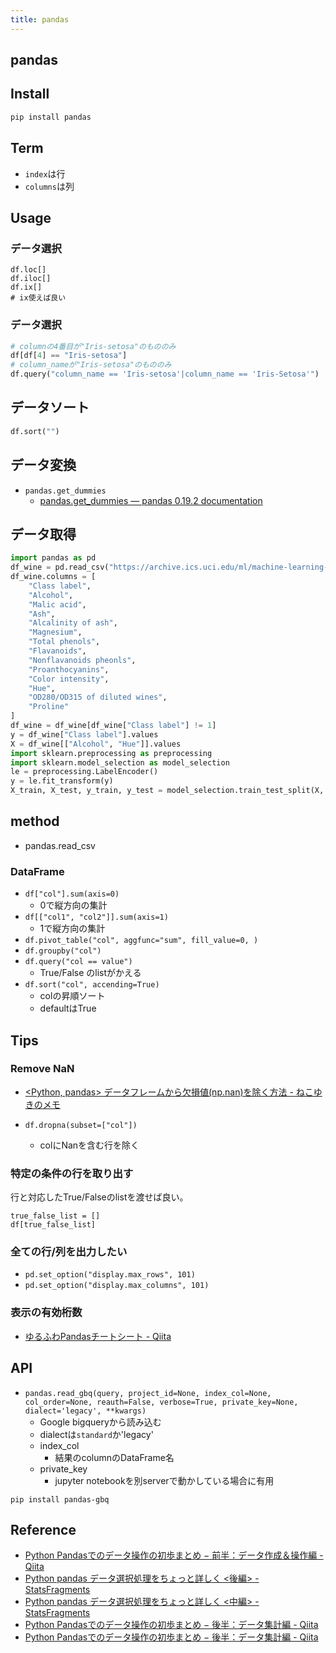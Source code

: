 ```yaml
---
title: pandas
---
```


## pandas


## Install

```sh
pip install pandas
```

## Term
* `index`は行
* `columns`は列

## Usage

### データ選択

```
df.loc[]
df.iloc[]
df.ix[]
# ix使えば良い
```

### データ選択

```python
# columnの4番目が"Iris-setosa"のもののみ
df[df[4] == "Iris-setosa"]
# column_nameが"Iris-setosa"のもののみ
df.query("column_name == 'Iris-setosa'|column_name == 'Iris-Setosa'")
```

## データソート

```python
df.sort("")
```

## データ変換
* `pandas.get_dummies`
    * [pandas.get_dummies — pandas 0.19.2 documentation](http://pandas.pydata.org/pandas-docs/stable/generated/pandas.get_dummies.html)

## データ取得

```python
import pandas as pd
df_wine = pd.read_csv("https://archive.ics.uci.edu/ml/machine-learning-databases/wine/wine.data", header=None)
df_wine.columns = [
    "Class label",
    "Alcohol",
    "Malic acid",
    "Ash",
    "Alcalinity of ash",
    "Magnesium",
    "Total phenols",
    "Flavanoids",
    "Nonflavanoids pheonls",
    "Proanthocyanins",
    "Color intensity",
    "Hue",
    "OD280/OD315 of diluted wines",
    "Proline"
]
df_wine = df_wine[df_wine["Class label"] != 1]
y = df_wine["Class label"].values
X = df_wine[["Alcohol", "Hue"]].values
import sklearn.preprocessing as preprocessing
import sklearn.model_selection as model_selection
le = preprocessing.LabelEncoder()
y = le.fit_transform(y)
X_train, X_test, y_train, y_test = model_selection.train_test_split(X, y, test_size=0.4, random_state=1)
```

## method
* pandas.read_csv


### DataFrame
* `df["col"].sum(axis=0)`
    * 0で縦方向の集計
* `df[["col1", "col2"]].sum(axis=1)`
    * 1で縦方向の集計
* `df.pivot_table("col", aggfunc="sum", fill_value=0, )`
* `df.groupby("col")`
* `df.query("col == value")`
    * True/False のlistがかえる
* `df.sort("col", accending=True)`
    * colの昇順ソート
    * defaultはTrue


## Tips

### Remove NaN
* [<Python, pandas> データフレームから欠損値(np.nan)を除く方法 - ねこゆきのメモ](http://nekoyukimmm.hatenablog.com/entry/2015/02/25/222414)

* `df.dropna(subset=["col"])`
    * colにNanを含む行を除く


### 特定の条件の行を取り出す
行と対応したTrue/Falseのlistを渡せば良い。

```
true_false_list = []
df[true_false_list]
```

### 全ての行/列を出力したい
* `pd.set_option("display.max_rows", 101)`
* `pd.set_option("display.max_columns", 101)`


### 表示の有効桁数
* [ゆるふわPandasチートシート - Qiita](http://qiita.com/tanemaki/items/2ed05e258ef4c9e6caac)


## API
* `pandas.read_gbq(query, project_id=None, index_col=None, col_order=None, reauth=False, verbose=True, private_key=None, dialect='legacy', **kwargs)`
    * Google bigqueryから読み込む
    * dialectは`standard`か'legacy'
    * index_col
        * 結果のcolumnのDataFrame名
    * private_key
        * jupyter notebookを別serverで動かしている場合に有用

```
pip install pandas-gbq
```

## Reference
* [Python Pandasでのデータ操作の初歩まとめ − 前半：データ作成＆操作編 - Qiita](http://qiita.com/hik0107/items/d991cc44c2d1778bb82e)
* [Python pandas データ選択処理をちょっと詳しく <後編> - StatsFragments](http://sinhrks.hatenablog.com/entry/2014/11/18/003204)
* [Python pandas データ選択処理をちょっと詳しく <中編> - StatsFragments](http://sinhrks.hatenablog.com/entry/2014/11/15/230705)
* [Python Pandasでのデータ操作の初歩まとめ − 後半：データ集計編 - Qiita](http://qiita.com/hik0107/items/0ae69131e5317b62c3b7)
* [Python Pandasでのデータ操作の初歩まとめ − 後半：データ集計編 - Qiita](http://qiita.com/hik0107/items/0ae69131e5317b62c3b7)


